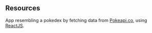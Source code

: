 ## Resources

App resembling a pokedex by fetching data from [Pokeapi.co](https://pokeapi.co/), using [ReactJS](https://reactjs.org/).

